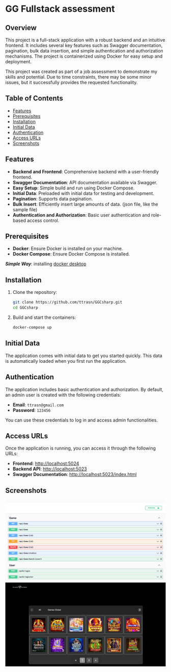 # GG Fullstack assessment

## Overview
This project is a full-stack application with a robust backend and an intuitive frontend. It includes several key features such as Swagger documentation, pagination, bulk data insertion, and simple authentication and authorization mechanisms. The project is containerized using Docker for easy setup and deployment.


This project was created as part of a job assessment to demonstrate my skills and potential. Due to time constraints, there may be some minor issues, but it successfully provides the requested functionality.

## Table of Contents
- [Features](#features)
- [Prerequisites](#prerequisites)
- [Installation](#installation)
- [Initial Data](#initial-data)
- [Authentication](#authentication)
- [Access URLs](#access-urls)
- [Screenshots](#screenshots)

## Features
- **Backend and Frontend**: Comprehensive backend with a user-friendly frontend.
- **Swagger Documentation**: API documentation available via Swagger.
- **Easy Setup**: Simple build and run using Docker Compose.
- **Initial Data**: Preloaded with initial data for testing and development.
- **Pagination**: Supports data pagination.
- **Bulk Insert**: Efficiently insert large amounts of data. (json file, like the sample file)
- **Authentication and Authorization**: Basic user authentication and role-based access control.

## Prerequisites
- **Docker**: Ensure Docker is installed on your machine.
- **Docker Compose**: Ensure Docker Compose is installed.

***Simple Way***: installing [docker desktop](https://docs.docker.com/desktop/)

## Installation
1. Clone the repository:
    ```sh
    git clone https://github.com/ttrasn/GGCsharp.git
    cd GGCsharp
    ```

2. Build and start the containers:
    ```sh
    docker-compose up
    ```

## Initial Data
The application comes with initial data to get you started quickly. This data is automatically loaded when you first run the application.

## Authentication
The application includes basic authentication and authorization. By default, an admin user is created with the following credentials:

- **Email**: `ttrasn@gmail.com`
- **Password**: `123456`

You can use these credentials to log in and access admin functionalities.

## Access URLs
Once the application is running, you can access it through the following URLs:

- **Frontend**: [http://localhost:5024](http://localhost:5024)
- **Backend API**: [http://localhost:5023](http://localhost:5023)
- **Swagger Documentation**: [http://localhost:5023/index.html](http://localhost:5023/index.html)

## Screenshots
![Swagger screenshot](swagger.png "Swagger")
![Frontend screenshot](frontend.png "Frontend")
